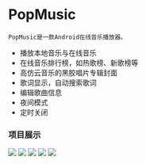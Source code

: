 # PopMusic

	PopMusic是一款Android在线音乐播放器。

- 播放本地音乐与在线音乐
- 在线音乐排行榜，如热歌榜、新歌榜等
- 高仿云音乐的黑胶唱片专辑封面
- 歌词显示，自动搜索歌词
- 编辑歌曲信息
- 夜间模式
- 定时关闭

### 项目展示

![](/art/01.png)
![](/art/02.png)
![](/art/03.png)
![](/art/04.png)
![](/art/05.png)